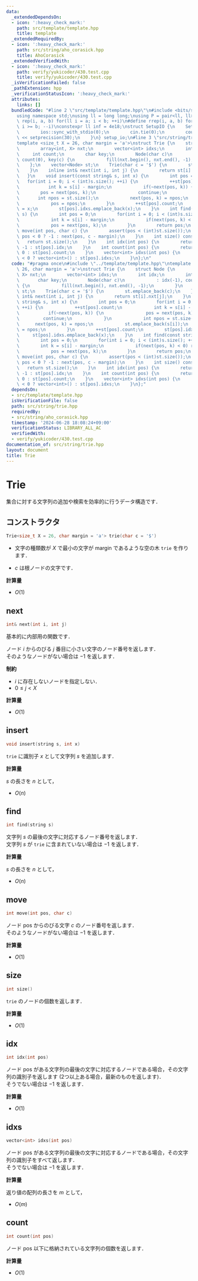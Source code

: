 ```yaml
---
data:
  _extendedDependsOn:
  - icon: ':heavy_check_mark:'
    path: src/template/template.hpp
    title: template
  _extendedRequiredBy:
  - icon: ':heavy_check_mark:'
    path: src/string/aho_corasick.hpp
    title: AhoCorasick
  _extendedVerifiedWith:
  - icon: ':heavy_check_mark:'
    path: verify/yukicoder/430.test.cpp
    title: verify/yukicoder/430.test.cpp
  _isVerificationFailed: false
  _pathExtension: hpp
  _verificationStatusIcon: ':heavy_check_mark:'
  attributes:
    links: []
  bundledCode: "#line 2 \"src/template/template.hpp\"\n#include <bits/stdc++.h>\n\
    using namespace std;\nusing ll = long long;\nusing P = pair<ll, ll>;\n#define\
    \ rep(i, a, b) for(ll i = a; i < b; ++i)\n#define rrep(i, a, b) for(ll i = a;\
    \ i >= b; --i)\nconstexpr ll inf = 4e18;\nstruct SetupIO {\n    SetupIO() {\n\
    \        ios::sync_with_stdio(0);\n        cin.tie(0);\n        cout << fixed\
    \ << setprecision(30);\n    }\n} setup_io;\n#line 3 \"src/string/trie.hpp\"\n\
    template <size_t X = 26, char margin = 'a'>\nstruct Trie {\n    struct Node {\n\
    \        array<int, X> nxt;\n        vector<int> idxs;\n        int idx;\n   \
    \     int count;\n        char key;\n        Node(char c)\n            : idx(-1),\
    \ count(0), key(c) {\n            fill(nxt.begin(), nxt.end(), -1);\n        }\n\
    \    };\n    vector<Node> st;\n    Trie(char c = '$') {\n        st.emplace_back(c);\n\
    \    }\n    inline int& next(int i, int j) {\n        return st[i].nxt[j];\n \
    \   }\n    void insert(const string& s, int x) {\n        int pos = 0;\n     \
    \   for(int i = 0; i < (int)s.size(); ++i) {\n            ++st[pos].count;\n \
    \           int k = s[i] - margin;\n            if(~next(pos, k)) {\n        \
    \        pos = next(pos, k);\n                continue;\n            }\n     \
    \       int npos = st.size();\n            next(pos, k) = npos;\n            st.emplace_back(s[i]);\n\
    \            pos = npos;\n        }\n        ++st[pos].count;\n        st[pos].idx\
    \ = x;\n        st[pos].idxs.emplace_back(x);\n    }\n    int find(const string&\
    \ s) {\n        int pos = 0;\n        for(int i = 0; i < (int)s.size(); ++i) {\n\
    \            int k = s[i] - margin;\n            if(next(pos, k) < 0) return -1;\n\
    \            pos = next(pos, k);\n        }\n        return pos;\n    }\n    int\
    \ move(int pos, char c) {\n        assert(pos < (int)st.size());\n        return\
    \ pos < 0 ? -1 : next(pos, c - margin);\n    }\n    int size() const {\n     \
    \   return st.size();\n    }\n    int idx(int pos) {\n        return pos < 0 ?\
    \ -1 : st[pos].idx;\n    }\n    int count(int pos) {\n        return pos < 0 ?\
    \ 0 : st[pos].count;\n    }\n    vector<int> idxs(int pos) {\n        return pos\
    \ < 0 ? vector<int>() : st[pos].idxs;\n    }\n};\n"
  code: "#pragma once\n#include \"../template/template.hpp\"\ntemplate <size_t X =\
    \ 26, char margin = 'a'>\nstruct Trie {\n    struct Node {\n        array<int,\
    \ X> nxt;\n        vector<int> idxs;\n        int idx;\n        int count;\n \
    \       char key;\n        Node(char c)\n            : idx(-1), count(0), key(c)\
    \ {\n            fill(nxt.begin(), nxt.end(), -1);\n        }\n    };\n    vector<Node>\
    \ st;\n    Trie(char c = '$') {\n        st.emplace_back(c);\n    }\n    inline\
    \ int& next(int i, int j) {\n        return st[i].nxt[j];\n    }\n    void insert(const\
    \ string& s, int x) {\n        int pos = 0;\n        for(int i = 0; i < (int)s.size();\
    \ ++i) {\n            ++st[pos].count;\n            int k = s[i] - margin;\n \
    \           if(~next(pos, k)) {\n                pos = next(pos, k);\n       \
    \         continue;\n            }\n            int npos = st.size();\n      \
    \      next(pos, k) = npos;\n            st.emplace_back(s[i]);\n            pos\
    \ = npos;\n        }\n        ++st[pos].count;\n        st[pos].idx = x;\n   \
    \     st[pos].idxs.emplace_back(x);\n    }\n    int find(const string& s) {\n\
    \        int pos = 0;\n        for(int i = 0; i < (int)s.size(); ++i) {\n    \
    \        int k = s[i] - margin;\n            if(next(pos, k) < 0) return -1;\n\
    \            pos = next(pos, k);\n        }\n        return pos;\n    }\n    int\
    \ move(int pos, char c) {\n        assert(pos < (int)st.size());\n        return\
    \ pos < 0 ? -1 : next(pos, c - margin);\n    }\n    int size() const {\n     \
    \   return st.size();\n    }\n    int idx(int pos) {\n        return pos < 0 ?\
    \ -1 : st[pos].idx;\n    }\n    int count(int pos) {\n        return pos < 0 ?\
    \ 0 : st[pos].count;\n    }\n    vector<int> idxs(int pos) {\n        return pos\
    \ < 0 ? vector<int>() : st[pos].idxs;\n    }\n};"
  dependsOn:
  - src/template/template.hpp
  isVerificationFile: false
  path: src/string/trie.hpp
  requiredBy:
  - src/string/aho_corasick.hpp
  timestamp: '2024-06-28 18:08:24+09:00'
  verificationStatus: LIBRARY_ALL_AC
  verifiedWith:
  - verify/yukicoder/430.test.cpp
documentation_of: src/string/trie.hpp
layout: document
title: Trie
---
```


# Trie

集合に対する文字列の追加や検索を効率的に行うデータ構造です．

## コンストラクタ
```cpp
Trie<size_t X = 26, char margin = 'a'> trie(char c = '$')
```

- 文字の種類数が $X$ で最小の文字が $\mathrm{margin}$ であるような空の木 `trie` を作ります．

- $c$ は根ノードの文字です．

**計算量**

- $O(1)$

## next
```cpp
int& next(int i, int j)
```

基本的に内部用の関数です．

ノード $i$ からのびる $j$ 番目に小さい文字のノード番号を返します．<br>
そのようなノードがない場合は $-1$ を返します．

**制約**

- $i$ に存在しないノードを指定しない．
- $0 \leq j < X$

**計算量**

- $O(1)$

## insert
```cpp
void insert(string s, int x)
```

`trie` に識別子 $x$ として文字列 $s$ を追加します．

**計算量**

$s$ の長さを $n$ として，

- $O(n)$

## find
```cpp
int find(string s)
```

文字列 $s$ の最後の文字に対応するノード番号を返します．<br>
文字列 $s$ が `trie` に含まれていない場合は $-1$ を返します．

**計算量**

$s$ の長さを $n$ として，

- $O(n)$

## move
```cpp
int move(int pos, char c)
```

ノード $\mathrm{pos}$ からのびる文字 $c$ のノード番号を返します．<br>
そのようなノードがない場合は $-1$ を返します．

**計算量**

- $O(1)$

## size
```cpp
int size()
```

`trie` のノードの個数を返します．

**計算量**

- $O(1)$

## idx
```cpp
int idx(int pos)
```

ノード $\mathrm{pos}$ がある文字列の最後の文字に対応するノードである場合，その文字列の識別子を返します (2つ以上ある場合，最新のものを返します)．<br>
そうでない場合は $-1$ を返します．

**計算量**

- $O(1)$

## idxs
```cpp
vector<int> idxs(int pos)
```

ノード $\mathrm{pos}$ がある文字列の最後の文字に対応するノードである場合，その文字列の識別子をすべて返します．<br>
そうでない場合は $-1$ を返します．

**計算量**

返り値の配列の長さを $m$ として，

- $O(m)$

## count
```cpp
int count(int pos)
```

ノード $\mathrm{pos}$ 以下に格納されている文字列の個数を返します．

**計算量**

- $O(1)$